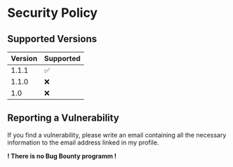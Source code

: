 # Security Policy

## Supported Versions

| Version | Supported          |
| ------- | ------------------ |
| 1.1.1   | :white_check_mark: |
| 1.1.0   | :x: |
| 1.0     | :x: |

## Reporting a Vulnerability

If you find a vulnerability, please write an email containing all the necessary information to the email address linked in my profile.

**! There is no Bug Bounty programm !**
